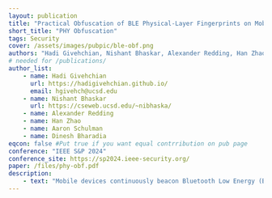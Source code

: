 ```yaml
---
layout: publication
title: "Practical Obfuscation of BLE Physical-Layer Fingerprints on Mobile Devices"
short_title: "PHY Obfuscation"
tags: Security
cover: /assets/images/pubpic/ble-obf.png
authors: "Hadi Givehchian, Nishant Bhaskar, Alexander Redding, Han Zhao, Aaron Schulman, Dinesh Bharadia"
# needed for /publications/
author_list:
    - name: Hadi Givehchian
      url: https://hadigivehchian.github.io/
      email: hgivehch@ucsd.edu
    - name: Nishant Bhaskar
      url: https://cseweb.ucsd.edu/~nibhaska/
    - name: Alexander Redding
    - name: Han Zhao
    - name: Aaron Schulman
    - name: Dinesh Bharadia
eqcon: false #Put true if you want equal contrribution on pub page
conference: "IEEE S&P 2024"
conference_site: https://sp2024.ieee-security.org/
paper: /files/phy-obf.pdf
description:
    - text: "Mobile devices continuously beacon Bluetooth Low Energy (BLE) advertisement packets. This has created the threat of attackers identifying and tracking a device by sniffing its BLE signals. To mitigate this threat, MAC address randomization has been deployed at the link-layer in most BLE transmitters. However, attackers can bypass MAC address randomization using lower-level physical-layer fingerprints resulting from manufacturing imperfections of radios. In this work, we demonstrate a practical and effective method of obfuscating physical-layer hardware imperfection fingerprints. Through theoretical analysis, simulations, and field evaluations, we design and evaluate our approach to hardware imperfection obfuscation. By analyzing data from thousands of BLE devices, we demonstrate obfuscation significantly reduces the accuracy of identifying a target device. This makes an attack impractical, even if a target is continuously observed for 24 hours. Furthermore, we demonstrate the practicality of this defense by implementing it by making firmware changes to commodity BLE chipsets. "
---
```

